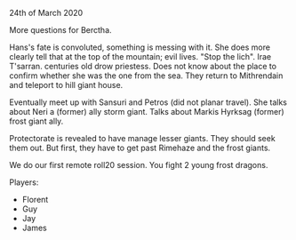 24th of March 2020

More questions for Berctha.

Hans's fate is convoluted, something is messing with it.
She does more clearly tell that at the top of the mountain; evil lives. "Stop the lich".
Irae T'sarran. centuries old drow priestess.
Does not know about the place to confirm whether she was the one from the sea.
They return to Mithrendain and teleport to hill giant house.

Eventually meet up with Sansuri and Petros (did not planar travel). She talks about Neri a (former) ally storm giant. Talks about Markis Hyrksag (former) frost giant ally.

Protectorate is revealed to have manage lesser giants. They should seek them out. But first, they have to get past Rimehaze and the frost giants.

We do our first remote roll20 session. You fight 2 young frost dragons.

Players:
- Florent
- Guy
- Jay
- James

